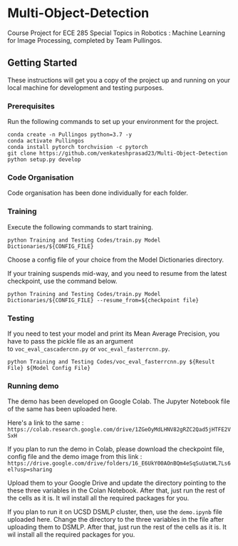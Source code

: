 # Multi-Object-Detection

Course Project for ECE 285 Special Topics in Robotics : Machine Learning for Image Processing, completed by Team Pullingos.

## Getting Started

These instructions will get you a copy of the project up and running on your local machine for development and testing purposes.

### Prerequisites

Run the following commands to set up your environment for the project.

```
conda create -n Pullingos python=3.7 -y
conda activate Pullingos
conda install pytorch torchvision -c pytorch
git clone https://github.com/venkateshprasad23/Multi-Object-Detection
python setup.py develop
```
### Code Organisation

Code organisation has been done individually for each folder.

### Training

Execute the following commands to start training.
```
python Training and Testing Codes/train.py Model Dictionaries/${CONFIG_FILE}
```
Choose a config file of your choice from the Model Dictionaries directory.

If your training suspends mid-way, and you need to resume from the latest checkpoint, use the command below.

```
python Training and Testing Codes/train.py Model Dictionaries/${CONFIG_FILE} --resume_from=${checkpoint file}
```

### Testing

If you need to test your model and print its Mean Average Precision, you have to pass the pickle file as an argument\
to ```voc_eval_cascadercnn.py``` or ```voc_eval_fasterrcnn.py```.

```
python Training and Testing Codes/voc_eval_fasterrcnn.py ${Result File} ${Model Config File}
```



### Running demo

The demo has been developed on Google Colab. The Jupyter Notebook file of the same has been uploaded here.

Here's a link to the same : ```https://colab.research.google.com/drive/1ZGeOyMdLHNV82gRZC2Qad5jHTFE2VSxH```

If you plan to run the demo in Colab, please download the checkpoint file, config file and the demo image
from this link : ```https://drive.google.com/drive/folders/16_E6UkY00AOnBQm4eSqSuUatWL7Ls6el?usp=sharing```

Upload them to your Google Drive and update the directory pointing to the these three variables in the Colan Notebook. After that, just run the rest of the cells as it is. It wil install all the required packages for you.

If you plan to run it on UCSD DSMLP cluster, then, use the ```demo.ipynb``` file uploaded here. Change the directory to the three variables in the file after uploading them to DSMLP. After that, just run the rest of the cells as it is. It wil install all the required packages for you.




